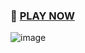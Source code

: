 ### 🚀 [**PLAY NOW**](https://guess-game-ecru-nine.vercel.app/)


![image](https://github.com/user-attachments/assets/b8796a4d-2823-44e1-ab69-95169a1e2689)
